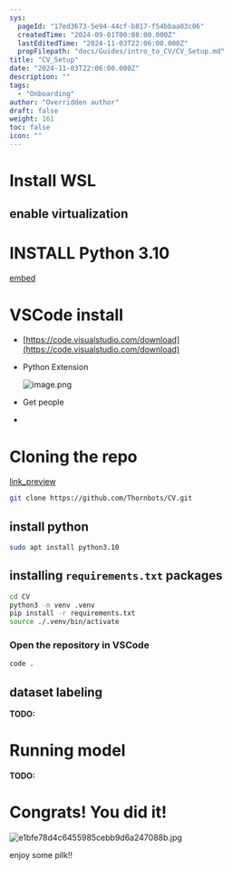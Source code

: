 ```yaml
---
sys:
  pageId: "17ed3673-5e94-44cf-b817-f54bbaa03c06"
  createdTime: "2024-09-01T00:08:00.000Z"
  lastEditedTime: "2024-11-03T22:06:00.000Z"
  propFilepath: "docs/Guides/intro_to_CV/CV_Setup.md"
title: "CV_Setup"
date: "2024-11-03T22:06:00.000Z"
description: ""
tags:
  - "Onboarding"
author: "Overridden author"
draft: false
weight: 161
toc: false
icon: ""
---
```


# Install WSL

## enable virtualization

# INSTALL Python 3.10

[embed](https://www.rose-hulman.edu/class/csse/csse132/2425a/labs/prelab1-wsl2.html)

# VSCode install

- [https://code.visualstudio.com/download](https://code.visualstudio.com/download)
- Python Extension

	![image.png](https://prod-files-secure.s3.us-west-2.amazonaws.com/d518164a-d88e-44d1-a4ee-3adb3bd8bce0/d82b6650-a5e4-4d3c-b8c9-93d817dae00e/image.png?X-Amz-Algorithm=AWS4-HMAC-SHA256&X-Amz-Content-Sha256=UNSIGNED-PAYLOAD&X-Amz-Credential=ASIAZI2LB466RUV3754K%2F20250206%2Fus-west-2%2Fs3%2Faws4_request&X-Amz-Date=20250206T090832Z&X-Amz-Expires=3600&X-Amz-Security-Token=IQoJb3JpZ2luX2VjEEEaCXVzLXdlc3QtMiJGMEQCIFPflbTMmtIIYi4TQxT65kmqLjRPiZ6qah84R0MtehfrAiB6d6rBdXBHomIOTcdSqfhBVPRIouxERrrQo793NcP%2Beyr%2FAwhaEAAaDDYzNzQyMzE4MzgwNSIMZ1dbRqkzI09GF5m%2BKtwDsBh9muzTz0Kf2xvoJSHfqOZFNSPmudgKKAb6lXNfZE%2FX%2FT8U51cgw57LLgz7T2GF2rhkWCA8Yd1fmbycRZmGYWSFijwQrdz2qUtGF5jVTz%2BgxdP2GNDnTexptGY33GoZ9UAgJOfFuc6O6WZyPeYlvA5obOf4CjEQSciFeWmvVku3QBgz2%2FXHcLsr%2Bru0XvEYm9th2PJfxq5lMdjs8UG7ffe3hJZ2P4SnKPgORhJMU3h247%2BFE3wPQ2MCJ1l9gVnMrL6mBGWAXj0ej8k1D87tmOjdbBEjLhePdGkfrCOK6mGHQ5c%2Fr83VhRQ1IVeCM8jn%2B%2FPnYLGbBVh%2FQh1Co4yMFDyg0HAZLBqtcjTOkIxeJG527i9rFn1A05va6R%2FiV7TEiXv8ABnRhtwK8yNWOMxdRzT0RVWZ87t4SnsnDAWayLMDt4R%2FTAKEiZ%2Bh9H4ibQ28KjVBMCJm7lLWSdXqQuixq3jTQrqpTjdKWtA6RbKJoGoPUUkfFKjnDN6xEg6SvRU90oEqFNzfTEUTK6JelNuR%2FruGKvvyowLegCb0Ks8BYw%2B5sDOS6l8RjBg%2Be3B20itKcvl53IMPC139BCoHuJgZ4eUVjg7As5u7n8%2BW4SmnIoVgcaSFO6cXHUeR2y8woe6RvQY6pgG2uYEPVAr6Znl10UyWrdrqyNrzPnfuUBsqqdkk4ily9pSp7aahDmgarX%2F9wLb3dsHLsJH%2BQ%2F7BceZh5Hs3bgGL9TdYNMGDRlwYqtiRDCDf8xHM8FJakROOUGpP8Q0mEI5swC6iVsLiN4uuXWlQrpoWuJyp5qP9GeDPOVLvwuMuqmdj4XnoV5L5%2Fzx%2FP3E8%2BjUtNEdTl51r%2FTBnX8MqXPmxnkhaJgKU&X-Amz-Signature=c4e34e7bc1e710ac171645f68e300d41cbdbc8c26d1e2bee63b07d246225c433&X-Amz-SignedHeaders=host&x-id=GetObject)
- Get people
- 

# Cloning the repo

[link_preview](https://github.com/Thornbots/CV/)

```bash
git clone https://github.com/Thornbots/CV.git
```

## install python

```bash
sudo apt install python3.10
```

## installing `requirements.txt` packages

```bash
cd CV
python3 -m venv .venv
pip install -r requirements.txt
source ./.venv/bin/activate
```

### Open the repository in VSCode

```bash
code .
```

## dataset labeling  

**TODO:**

# Running model

**TODO:**

# Congrats! You did it!

![e1bfe78d4c6455985cebb9d6a247088b.jpg](https://prod-files-secure.s3.us-west-2.amazonaws.com/d518164a-d88e-44d1-a4ee-3adb3bd8bce0/7d1ce04e-65d6-40c8-814d-754280e9515a/e1bfe78d4c6455985cebb9d6a247088b.jpg?X-Amz-Algorithm=AWS4-HMAC-SHA256&X-Amz-Content-Sha256=UNSIGNED-PAYLOAD&X-Amz-Credential=ASIAZI2LB466RWSHDUYN%2F20250206%2Fus-west-2%2Fs3%2Faws4_request&X-Amz-Date=20250206T090831Z&X-Amz-Expires=3600&X-Amz-Security-Token=IQoJb3JpZ2luX2VjEEEaCXVzLXdlc3QtMiJIMEYCIQDJlBO8zVFmQf%2BqYdebJOGw2j5c3clpv5ywLRd%2BmCsXJwIhAOg8b6Yaso8%2BEyV9Xx2%2F9BGMoaO%2F6Eq9fyRY9CFxcZIdKv8DCFoQABoMNjM3NDIzMTgzODA1IgyjRNzIG6XD2x4jNBUq3AMOcazrDrjMDSzV%2BAk6FJgc8FeW3shnfBBCui8iowKmukRHJM%2FD3Th7TgeWg3nDG1UkRsjqxojKaRKhLXUCMTe%2FV3wl2X0vQMgnYP7cMxt41w7mWwnMSG7r9ztMcB2a%2FrKSDpVjckp0J%2FPfl79r%2Fa7C6%2B0F%2FGjng9zcTDP7xCu0N5Tj7bIRf4cQnvkBIGxWdIiHFb%2BOldNAjgBXlCcB3RLaq2%2FjG7rgqUNw87KbQcPcIw0F%2BNLxxgCoe9bW4vl93XXorHzAZQ9DOZYj%2F4KYAuBhurg3PQLIgJFLQxpAcpetUSqPu9vw2g3tJjsWGI46Zrw9f%2FNTnb8Bcq5%2BRC5%2BR17Qr7bQ9JgfCGpVVacJDOoN1VHNeQRGrR7YHfSmri2znziiFrGIL8kCz69N4N8GEibRkR3l5SMgpdzDMnyIIQwq1AR36XRE7ruHbNsuDw5Vv%2Fr4QmyrmPhznZkfD24DrUN%2BpbYngNWZjIf%2FSmBCU5iKHDZfX7Is5JeuYZgkumg9Rm2t4V2vS1LsWKJePHMkn47ug3DVPzfIJd%2FSABEUEaOQQw35ARo10qVT8VVHx3fw6V%2BHlJC5KYFzehw70tW6WPZX%2B9AWCgFTKS3QNzOEWO3eaoiuZobOtKEvhSPOEjCR7ZG9BjqkAVJLl2vHHwsIw22rGuidMiCM%2B2Mu%2B9fFpSCkygOuZatlzUgq4Am3Y7uLEJhaONxRnUE3GUC4%2Fmyb1JRIIzKE4jDI%2FRKr1wJ%2FBc0fwypB2SpyeGsi9BymJwF6M6dD1TXi7%2F9iBy8Q5%2BhRmtVzknAs7Ms2ggNztL964VZAt%2FT5zp%2B1eSkET7is2AwySoIayuDzAF%2FHsdvKm9WABxamyBhQYt2FH2Yb&X-Amz-Signature=2c6331d674d67cfd80f75c6118e875bd3bf5600d8b9bbe85562aa79e61862d4d&X-Amz-SignedHeaders=host&x-id=GetObject)

enjoy some pilk!!
